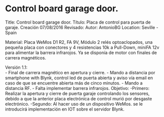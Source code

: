 # Control board garage door.
Title: Control board garage door.
Título: Placa de control para puerta de garaje.
Creación 07/08/2016   Revisado:    Autor: AntonioBG        Location: Seville - Spain

Material: Placa WeMos D1 R2, FA 9V, Módulo 2 relés optoaclopados, una pequeña placa con conectores y 4 
              resistencias 10k a Pull-Down, miniFA 12v para alimentar la barrera infrarojos.
              Ya se disponía de motor con finales de carrera magnéticos.
              
  Versión 1.1:  
            - Final de carrera magnético en apertura y cierre.
            - Mando a distancia por smartphone with Blynk, control led de puerta abierta y aviso vía email en
                caso de que se encuentre abierta más de cinco minutos.
            - Mando a distancia RF.
            - Falta implementar barrera infrarojos.
  Objetivo: 
            -Primero:  Realizar la apertura y cierre de puerta garaje controlando los sensores, debido a que la
                      anterior placa electrónica de control murió por desgaste electrónico.
            -Segundo:  Al hacer uso de un dispositivo WeMos. se le introducirá implementación en IOT sobre el 
                        servidor Blynk.

